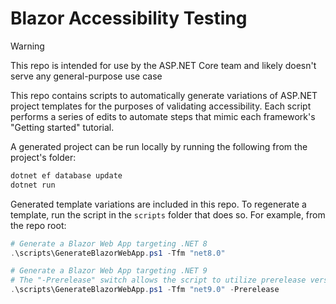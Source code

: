 # Blazor Accessibility Testing

> [!WARNING]
> This repo is intended for use by the ASP.NET Core team and likely doesn't serve any general-purpose use case

This repo contains scripts to automatically generate variations of ASP.NET project templates for the purposes of validating accessibility. Each script performs a series of edits to automate steps that mimic each framework's "Getting started" tutorial.

A generated project can be run locally by running the following from the project's folder:

```PowerShell
dotnet ef database update
dotnet run
```

Generated template variations are included in this repo. To regenerate a template, run the script in the `scripts` folder that does so. For example, from the repo root:

```PowerShell
# Generate a Blazor Web App targeting .NET 8
.\scripts\GenerateBlazorWebApp.ps1 -Tfm "net8.0"

# Generate a Blazor Web App targeting .NET 9
# The "-Prerelease" switch allows the script to utilize prerelease versions of nuget packages and dotnet tools
.\scripts\GenerateBlazorWebApp.ps1 -Tfm "net9.0" -Prerelease
```
